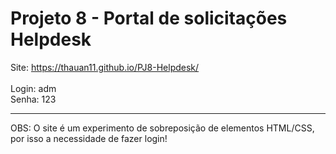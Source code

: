# Projeto 8 - Portal de solicitações Helpdesk
Site: https://thauan11.github.io/PJ8-Helpdesk/
<br/>
<br/>
Login: adm
<br/>
Senha: 123
<hr/>
OBS: O site é um experimento de sobreposição de elementos HTML/CSS, por isso a necessidade de fazer login!
